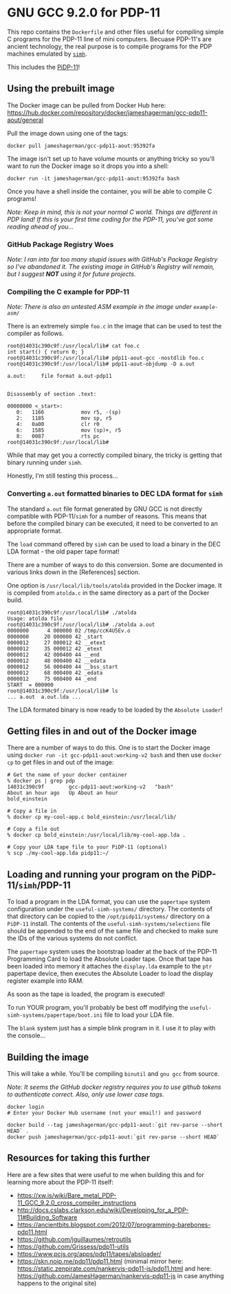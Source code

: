 # GNU GCC 9.2.0 for PDP-11

This repo contains the `Dockerfile` and other files useful for compiling simple C programs for the PDP-11 line of
mini computers. Becuase PDP-11's are ancient technology, the real purpose is to compile programs for the PDP
machines emulated by [`simh`](http://simh.trailing-edge.com/).

This includes the [PiDP-11](https://obsolescence.wixsite.com/obsolescence/pidp-11)!

## Using the prebuilt image

The Docker image can be pulled from Docker Hub here: https://hub.docker.com/repository/docker/jameshagerman/gcc-pdp11-aout/general

Pull the image down using one of the tags:

```
docker pull jameshagerman/gcc-pdp11-aout:95392fa
```

The image isn't set up to have volume mounts or anything tricky so you'll want to run the Docker image so it drops you into a shell:

```
docker run -it jameshagerman/gcc-pdp11-aout:95392fa bash
```

Once you have a shell inside the container, you will be able to compile C programs!

*Note: Keep in mind, this is not your normal C world. Things are different in PDP land! If this is your first time
coding for the PDP-11, you've got some reading ahead of you...*


### GitHub Package Registry Woes

*Note: I ran into far too many stupid issues with GitHub's Package Registry so I've abandoned it. The existing image in GitHub's Registry will remain, but I suggest **NOT** using it for future projects.*


### Compiling the C example for PDP-11

*Note: There is also an untested ASM example in the image under `example-asm/`*

There is an extremely simple `foo.c` in the image that can be used to test the compiler as follows. 

```
root@14031c390c9f:/usr/local/lib# cat foo.c 
int start() { return 0; }
root@14031c390c9f:/usr/local/lib# pdp11-aout-gcc -nostdlib foo.c
root@14031c390c9f:/usr/local/lib# pdp11-aout-objdump -D a.out

a.out:     file format a.out-pdp11


Disassembly of section .text:

00000000 <_start>:
   0:	1166           	mov	r5, -(sp)
   2:	1185           	mov	sp, r5
   4:	0a00           	clr	r0
   6:	1585           	mov	(sp)+, r5
   8:	0087           	rts	pc
root@14031c390c9f:/usr/local/lib#
```

While that may get you a correctly compiled binary, the tricky is getting that binary running under `simh`.

Honestly, I'm still testing this process...

### Converting `a.out` formatted binaries to DEC LDA format for `simh`

The standard `a.out` file format generated by GNU GCC is not directly compatible with PDP-11/`simh` for a number
of reasons. This means that before the compiled binary can be executed, it need to be converted to an appropriate
format.

The `load` command offered by `simh` can be used to load a binary in the DEC LDA format - the old paper tape format!

There are a number of ways to do this conversion. Some are documented in various links down in the [References]
section.

One option is `/usr/local/lib/tools/atolda` provided in the Docker image. It is compiled from `atolda.c` in the
same directory as a part of the Docker build.

```
root@14031c390c9f:/usr/local/lib# ./atolda   
Usage: atolda file
root@14031c390c9f:/usr/local/lib# ./atolda a.out 
0000000      4 000000 02 /tmp/ccK4U5Ev.o
0000000     20 000000 42 _start
0000012     27 000012 42 __etext
0000012     35 000012 42 _etext
0000012     42 000400 44 __end
0000012     48 000400 42 __edata
0000012     56 000400 44 __bss_start
0000012     68 000400 42 _edata
0000012     75 000400 44 _end
START  = 000000
root@14031c390c9f:/usr/local/lib# ls
... a.out  a.out.lda ...
```

The LDA formated binary is now ready to be loaded by the `Absolute Loader`!

## Getting files in and out of the Docker image

There are a number of ways to do this. One is to start the Docker image using `docker run -it
gcc-pdp11-aout:working-v2 bash` and then use `docker cp` to get files in and out of the image:

```
# Get the name of your docker container
% docker ps | grep pdp                  
14031c390c9f        gcc-pdp11-aout:working-v2   "bash"                   About an hour ago   Up About an hour                               bold_einstein

# Copy a file in
% docker cp my-cool-app.c bold_einstein:/usr/local/lib/

# Copy a file out
% docker cp bold_einstein:/usr/local/lib/my-cool-app.lda .

# Copy your LDA tape file to your PiDP-11 (optional)
% scp ./my-cool-app.lda pidp11:~/
```

## Loading and running your program on the PiDP-11/`simh`/PDP-11

To load a program in the LDA format, you can use the `papertape` system configuration under the
`useful-simh-systems/` directory. The contents of that directory can be copied to the `/opt/pidp11/systems/`
directory on a `PiDP-11` install. The contents of the `useful-simh-systems/selections` file should be appended
to the end of the same file and checked to make sure the IDs of the various systems do not conflict.

The `papertape` system uses the bootstrap loader at the back of the PDP-11 Programming Card to load the Absolute
Loader tape. Once that tape has been loaded into memory it attaches the `display.lda` example to the `ptr` papertape
device, then executes the Absolute Loader to load the display register example into RAM.

As soon as the tape is loaded, the program is executed!

To run YOUR program, you'll probably be best off modifying the `useful-simh-systems/papertape/boot.ini` file to
load your LDA file.

The `blank` system just has a simple blink program in it. I use it to play with the console...

## Building the image

This will take a while. You'll be compiling `binutil` and `gnu gcc` from source.

*Note: It seems the GitHub docker registry requires you to use github tokens to authenticate correct. Also, only
use lower case tags.*

```
docker login
# Enter your Docker Hub username (not your email!) and password

docker build --tag jameshagerman/gcc-pdp11-aout:`git rev-parse --short HEAD` .
docker push jameshagerman/gcc-pdp11-aout:`git rev-parse --short HEAD`
```

## Resources for taking this further

Here are a few sites that were useful to me when building this and for learning more about the PDP-11 itself:

- https://xw.is/wiki/Bare_metal_PDP-11_GCC_9.2.0_cross_compiler_instructions
- http://docs.cslabs.clarkson.edu/wiki/Developing_for_a_PDP-11#Building_Software
- https://ancientbits.blogspot.com/2012/07/programming-barebones-pdp11.html
- https://github.com/jguillaumes/retroutils
- https://github.com/Grissess/pdp11-utils
- https://www.pcjs.org/apps/pdp11/tapes/absloader/
- https://skn.noip.me/pdp11/pdp11.html (minimal mirror here: https://static.zenpirate.com/nankervis-pdp11-js/pdp11.html and here: https://github.com/JamesHagerman/nankervis-pdp11-js in case anything happens to the original site)



